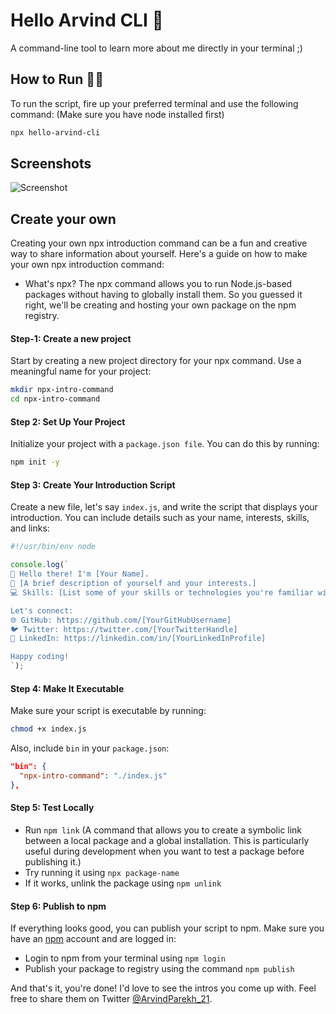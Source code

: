 # Hello Arvind CLI 👋

A command-line tool to learn more about me directly in your terminal ;)

<!-- ## What it does 🚀

This CLI script provides a quick overview of Arvind Parekh, including his interests, skills, and relevant links. -->

## How to Run 🏃‍♂️

To run the script, fire up your preferred terminal and use the following command:
(Make sure you have node installed first)

```bash
npx hello-arvind-cli
```

## Screenshots
![Screenshot](https://github.com/ArvindParekh/Hello-Arvind-CLI/assets/71211731/e21b7cc0-38f5-4046-ba82-b23627250161)

## Create your own

Creating your own npx introduction command can be a fun and creative way to share information about yourself. Here's a guide on how to make your own npx introduction command:

- What's npx?
The npx command allows you to run Node.js-based packages without having to globally install them. So you guessed it right, we'll be creating and hosting your own package on the npm registry.


#### Step-1: Create a new project
Start by creating a new project directory for your npx command. Use a meaningful name for your project:

```bash
mkdir npx-intro-command
cd npx-intro-command
```

#### Step 2: Set Up Your Project
Initialize your project with a `package.json file`. You can do this by running:
```bash
npm init -y
```

#### Step 3: Create Your Introduction Script
Create a new file, let's say `index.js`, and write the script that displays your introduction. You can include details such as your name, interests, skills, and links:

```javascript
#!/usr/bin/env node

console.log(`
👋 Hello there! I'm [Your Name].
🚀 [A brief description of yourself and your interests.]
💻 Skills: [List some of your skills or technologies you're familiar with.]

Let's connect:
🌐 GitHub: https://github.com/[YourGitHubUsername]
🐦 Twitter: https://twitter.com/[YourTwitterHandle]
🔗 LinkedIn: https://linkedin.com/in/[YourLinkedInProfile]

Happy coding!
`);
```

#### Step 4: Make It Executable

Make sure your script is executable by running:

```bash
chmod +x index.js
```

Also, include `bin` in your `package.json`:
```json
"bin": {
  "npx-intro-command": "./index.js"
},
```

#### Step 5: Test Locally

- Run `npm link` (A command that allows you to create a symbolic link between a local package and a global installation. This is particularly useful during development when you want to test a package before publishing it.)
- Try running it using `npx package-name`
- If it works, unlink the package using `npm unlink`

#### Step 6: Publish to npm

If everything looks good, you can publish your script to npm. Make sure you have an [npm](https://www.npmjs.com/) account and are logged in:

- Login to npm from your terminal using `npm login`
- Publish your package to registry using the command `npm publish`

And that's it, you're done! I'd love to see the intros you come up with. Feel free to share them on Twitter [@ArvindParekh_21](https://twitter.com/ArvindParekh_21).
